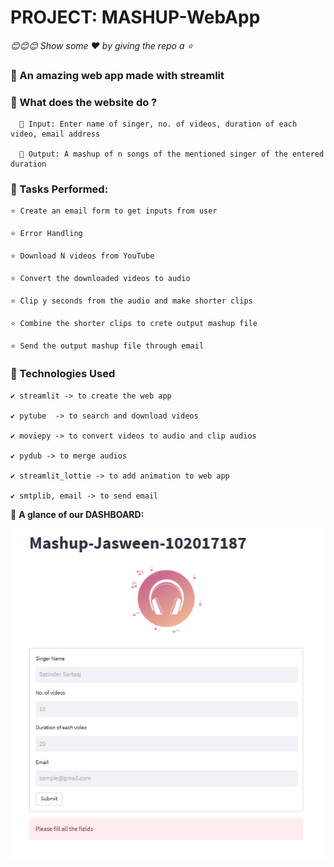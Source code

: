 # PROJECT: MASHUP-WebApp

*😊😊😊 Show some :heart: by giving the repo a ⭐*

### 💠 An amazing web app made with streamlit 


### 💠 What does the website do ?

      🔹 Input: Enter name of singer, no. of videos, duration of each video, email address 
      
      🔹 Output: A mashup of n songs of the mentioned singer of the entered duration


### 💠 Tasks Performed:
    
    ⭐ Create an email form to get inputs from user
    
    ⭐ Error Handling

    ⭐ Download N videos from YouTube
    
    ⭐ Convert the downloaded videos to audio
    
    ⭐ Clip y seconds from the audio and make shorter clips
     
    ⭐ Combine the shorter clips to crete output mashup file
    
    ⭐ Send the output mashup file through email


### 💠 Technologies Used

    ✔️ streamlit -> to create the web app
    
    ✔️ pytube  -> to search and download videos
    
    ✔️ moviepy -> to convert videos to audio and clip audios
    
    ✔️ pydub -> to merge audios
    
    ✔️ streamlit_lottie -> to add animation to web app
    
    ✔️ smtplib, email -> to send email


💠 **A glance of our DASHBOARD:**
   
   
![webapp image](./images/website_pic.png)





